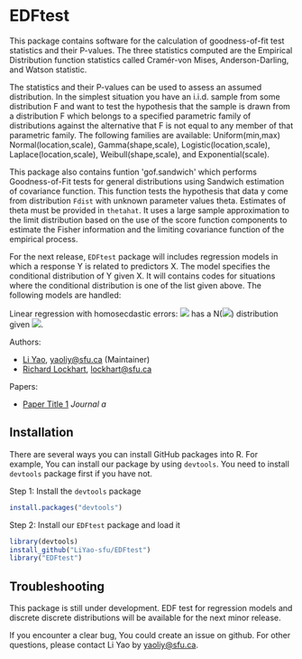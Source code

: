 # EDFtest
This package contains software for the calculation of goodness-of-fit
test statistics and their P-values.  The three statistics computed are the
Empirical Distribution function statistics called Cramér-von Mises, Anderson-Darling,
and Watson statistic.  

The statistics and their P-values can be used to assess an assumed distribution. In the simplest situation
you have an i.i.d. sample from some distribution F and want to test the hypothesis that the sample is drawn from
a distribution F which belongs to a specified parametric family of distributions against the alternative that 
F is not equal to any member of that parametric family. The following families are available:
Uniform(min,max)
Normal(location,scale),
Gamma(shape,scale),
Logistic(location,scale),
Laplace(location,scale),
Weibull(shape,scale), and
Exponential(scale).

This package also contains funtion 'gof.sandwich' which performs Goodness-of-Fit tests for general distributions using Sandwich estimation of covariance function.
This function tests the hypothesis that data y come from distribution `Fdist` with unknown parameter values theta. Estimates of theta must be provided in `thetahat`.
It uses a large sample approximation to the limit distribution based on the use of the score function components
to estimate the Fisher information and the limiting covariance function of the empirical process.

For the next release, `EDFtest` package will includes regression models in which a response Y is related to predictors X. 
The model specifies the conditional distribution of Y given X.  It will contains codes
for situations where the conditional distribution is one of the list given above.  The 
following models are handled:

Linear regression with homosecdastic errors: <img src="https://render.githubusercontent.com/render/math?math=Y_i"> has a N(<img src="https://render.githubusercontent.com/render/math?math=X_i \beta, \sigma^2">) distribution given <img src="https://render.githubusercontent.com/render/math?math=X_i">.

Authors:

*   [Li Yao](https://github.com/LiYao-sfu),
    <yaoliy@sfu.ca> (Maintainer)
*   [Richard Lockhart](http://www.sfu.ca/~lockhart/),
    <lockhart@sfu.ca>

Papers:

*   [Paper Title 1](https:) *Journal a*



## Installation
There are several ways you can install GitHub packages into R. For example,
You can install our package by using `devtools`. You need to install `devtools` package first if you have not.


Step 1: Install the `devtools` package
```R
install.packages("devtools")
```

Step 2: Install our `EDFtest` package and load it
```R
library(devtools)
install_github("LiYao-sfu/EDFtest")
library("EDFtest")
```

## Troubleshooting
This package is still under development. EDF test for regression models and discrete discrete distributions 
will be available for the next minor release.

If you encounter a clear bug, You could create an issue on github. For other questions, please contact Li Yao by <yaoliy@sfu.ca>.
